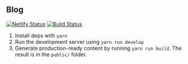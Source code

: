 ## Blog

[![Netlify Status](https://api.netlify.com/api/v1/badges/2d3f146f-3ca0-4651-afa1-4fe16612de76/deploy-status)](https://app.netlify.com/sites/browniebroke/deploys)
[![Build Status](https://travis-ci.com/browniebroke/browniebroke.com.svg?branch=master)](https://travis-ci.com/browniebroke/browniebroke.com)

1. Install deps with `yarn`
2. Run the development server using `yarn run develop`
3. Generate production-ready content by running `yarn run build`. 
   The result is in the `public/` folder.
